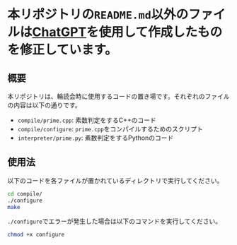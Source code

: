 # 本リポジトリの`README.md`以外のファイルは[ChatGPT](https://openai.com/blog/chatgpt)を使用して作成したものを修正しています。

## 概要

本リポジトリは、輪読会時に使用するコードの置き場です。それぞれのファイルの内容は以下の通りです。

* `compile/prime.cpp`: 素数判定をするC++のコード
* `compile/configure`: `prime.cpp`をコンパイルするためのスクリプト
* `interpreter/prime.py`: 素数判定をするPythonのコード

## 使用法

以下のコードを各ファイルが置かれているディレクトリで実行してください。


```bash
cd compile/
./configure
make
```

`./configure`でエラーが発生した場合は以下のコマンドを実行してください。

```bash
chmod +x configure
```